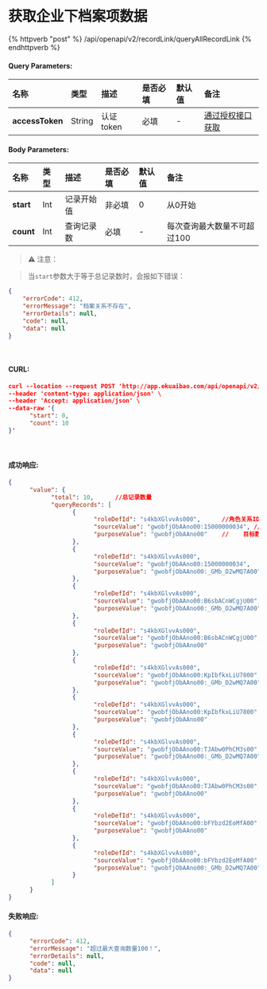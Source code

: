# 获取企业下档案项数据

{% httpverb "post" %} /api/openapi/v2/recordLink/queryAllRecordLink {% endhttpverb %}

#### Query Parameters:

| 名称  |类型    |描述   |是否必填   |默认值  | 备注 |
| :--------- | :------ | :---------| :------| :------|:------|
| **accessToken** | String  | 认证token	| 必填  | - | [通过授权接口获取](/getting-started/auth.html) |

#### Body Parameters:

| 名称  |类型    |描述   |是否必填   |默认值  | 备注 |
| :--------- | :------ | :---------| :------| :------|:------|
| **start** | Int  | 记录开始值	| 非必填  | 0 | 从0开始 |
| **count** | Int  | 查询记录数	| 必填    | - | 每次查询最大数量不可超过100 |

> ⚠️ 注意：

> 当`start`参数大于等于总记录数时，会报如下错误：
```json
{
    "errorCode": 412,
    "errorMessage": "档案关系不存在",
    "errorDetails": null,
    "code": null,
    "data": null
}
```
<br/>

#### CURL:
```json
curl --location --request POST 'http://app.ekuaibao.com/api/openapi/v2/recordLink/queryAllRecordLink?accessToken=1A4cbPai0o1U00' \
--header 'content-type: application/json' \
--header 'Accept: application/json' \
--data-raw '{
      "start": 0,
      "count": 10
}'
```

<br/>

#### 成功响应:
```json
{
      "value": {
            "total": 10,      //总记录数量
            "queryRecords": [
                  {
                        "roleDefId": "s4kbXGlvvAs000",      //角色关系ID
                        "sourceValue": "gwobfjObAAno00:15000000034", //源数据ID
                        "purposeValue": "gwobfjObAAno00"    //    目标数据ID
                  },
                  {
                        "roleDefId": "s4kbXGlvvAs000",
                        "sourceValue": "gwobfjObAAno00:15000000034",
                        "purposeValue": "gwobfjObAAno00:_GMb_D2wMQ7A00"
                  },
                  {
                        "roleDefId": "s4kbXGlvvAs000",
                        "sourceValue": "gwobfjObAAno00:B6sbACnWCgjU00",
                        "purposeValue": "gwobfjObAAno00:_GMb_D2wMQ7A00"
                  },
                  {
                        "roleDefId": "s4kbXGlvvAs000",
                        "sourceValue": "gwobfjObAAno00:B6sbACnWCgjU00",
                        "purposeValue": "gwobfjObAAno00"
                  },
                  {
                        "roleDefId": "s4kbXGlvvAs000",
                        "sourceValue": "gwobfjObAAno00:KpIbfkxLiU7800",
                        "purposeValue": "gwobfjObAAno00:_GMb_D2wMQ7A00"
                  },
                  {
                        "roleDefId": "s4kbXGlvvAs000",
                        "sourceValue": "gwobfjObAAno00:KpIbfkxLiU7800",
                        "purposeValue": "gwobfjObAAno00"
                  },
                  {
                        "roleDefId": "s4kbXGlvvAs000",
                        "sourceValue": "gwobfjObAAno00:TJAbw0PhCM3s00",
                        "purposeValue": "gwobfjObAAno00:_GMb_D2wMQ7A00"
                  },
                  {
                        "roleDefId": "s4kbXGlvvAs000",
                        "sourceValue": "gwobfjObAAno00:TJAbw0PhCM3s00",
                        "purposeValue": "gwobfjObAAno00"
                  },
                  {
                        "roleDefId": "s4kbXGlvvAs000",
                        "sourceValue": "gwobfjObAAno00:bFYbzd2EoMfA00",
                        "purposeValue": "gwobfjObAAno00"
                  },
                  {
                        "roleDefId": "s4kbXGlvvAs000",
                        "sourceValue": "gwobfjObAAno00:bFYbzd2EoMfA00",
                        "purposeValue": "gwobfjObAAno00:_GMb_D2wMQ7A00"
                  }
            ]
      }
}
```


#### 失败响应:
```json
{
      "errorCode": 412,
      "errorMessage": "超过最大查询数量100！",
      "errorDetails": null,
      "code": null,
      "data": null
}
```